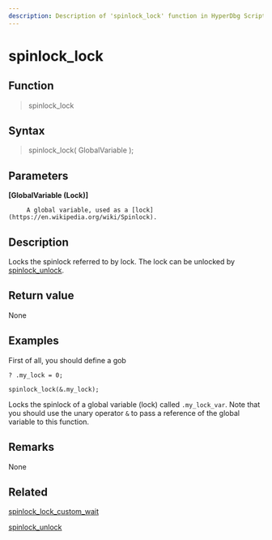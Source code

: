 ```yaml
---
description: Description of 'spinlock_lock' function in HyperDbg Scripts
---
```


# spinlock_lock

## Function

> spinlock_lock

## Syntax

> spinlock_lock( GlobalVariable );

## Parameters

**\[GlobalVariable (Lock)]**

```
     A global variable, used as a [lock](https://en.wikipedia.org/wiki/Spinlock).
```

## Description

Locks the spinlock referred to by lock. The lock can be unlocked by [spinlock_unlock](https://docs.hyperdbg.org/commands/scripting-language/functions/spinlocks/spinlock_unlock).

## Return value

None

## Examples

First of all, you should define a gob

`? .my_lock = 0;`

`spinlock_lock(&.my_lock);`

Locks the spinlock of a global variable (lock) called `.my_lock_var`. Note that you should use the unary operator `&` to pass a reference of the global variable to this function.

## **Remarks**

None

## Related

[spinlock_lock_custom_wait](https://docs.hyperdbg.org/commands/scripting-language/functions/spinlocks/spinlock_lock_custom_wait)

[spinlock_unlock](https://docs.hyperdbg.org/commands/scripting-language/functions/spinlocks/spinlock_unlock)
